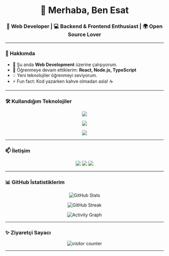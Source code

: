 <!-- PROFİL README -->

<h1 align="center">👋 Merhaba, Ben Esat</h1>
<h3 align="center">🚀 Web Developer | 💻 Backend & Frontend Enthusiast | 🌍 Open Source Lover</h3>

---

### 🌟 Hakkımda
- 🔭 Şu anda **Web Development** üzerine çalışıyorum.  
- 🌱 Öğrenmeye devam ettiklerim: **React, Node.js, TypeScript**  
- 💡 Yeni teknolojiler öğrenmeyi seviyorum.  
- ⚡ Fun fact: Kod yazarken kahve olmadan asla! ☕  

---

### 🛠️ Kullandığım Teknolojiler

<p align="center">
  <!-- Frontend -->
  <img src="https://skillicons.dev/icons?i=html,css,js,ts,react,nextjs,tailwind" />
</p>
<p align="center">
  <!-- Backend -->
  <img src="https://skillicons.dev/icons?i=nodejs,express,php,laravel,mysql,postgres,mongodb" />
</p>
<p align="center">
  <!-- Tools -->
  <img src="https://skillicons.dev/icons?i=git,github,vscode,figma,postman,docker" />
</p>

---

### 📫 İletişim

<p align="center">
  <a href="mailto:seninmailin@example.com"><img src="https://img.shields.io/badge/-Gmail-D14836?style=for-the-badge&logo=gmail&logoColor=white"/></a>
  <a href="https://www.linkedin.com/in/seninprofilin" target="_blank"><img src="https://img.shields.io/badge/-LinkedIn-0077B5?style=for-the-badge&logo=linkedin&logoColor=white"/></a>
  <a href="https://github.com/seninprofilin" target="_blank"><img src="https://img.shields.io/badge/-GitHub-181717?style=for-the-badge&logo=github&logoColor=white"/></a>
</p>

---

### 📊 GitHub İstatistiklerim

<p align="center">
  <img src="https://github-readme-stats.vercel.app/api?username=seninprofilin&show_icons=true&theme=radical" alt="GitHub Stats" />
</p>

<p align="center">
  <img src="https://streak-stats.demolab.com?user=seninprofilin&theme=radical&border_radius=5" alt="GitHub Streak" />
</p>

<p align="center">
  <img src="https://github-readme-activity-graph.vercel.app/graph?username=seninprofilin&theme=react-dark" alt="Activity Graph" />
</p>

---

### ✨ Ziyaretçi Sayacı

<p align="center">
  <img src="https://komarev.com/ghpvc/?username=seninprofilin&label=Ziyaretçi%20Sayısı&color=0e75b6&style=flat" alt="visitor counter"/>
</p>

---
